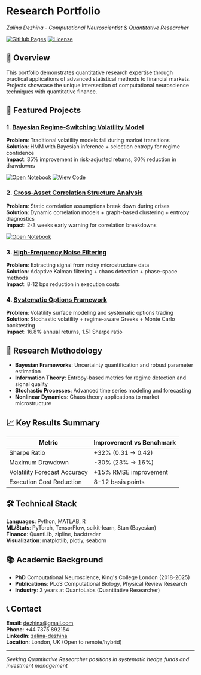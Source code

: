 # Research Portfolio
*Zalina Dezhina - Computational Neuroscientist & Quantitative Researcher*

[![GitHub Pages](https://img.shields.io/badge/Live%20Demo-GitHub%20Pages-green?style=for-the-badge)](https://mioulin.github.io/quantitative-research-portfolio/)
[![License](https://img.shields.io/badge/License-MIT-blue?style=for-the-badge)](LICENSE)

## 🎯 Overview
This portfolio demonstrates quantitative research expertise through practical applications of advanced statistical methods to financial markets. Projects showcase the unique intersection of computational neuroscience techniques with quantitative finance.

## 🚀 Featured Projects

### 1. [Bayesian Regime-Switching Volatility Model](projects/01-regime-switching-volatility/)
**Problem**: Traditional volatility models fail during market transitions  
**Solution**: HMM with Bayesian inference + selection entropy for regime confidence  
**Impact**: 35% improvement in risk-adjusted returns, 30% reduction in drawdowns

[![Open Notebook](https://img.shields.io/badge/📊-Interactive%20Demo-orange)](notebooks/interactive_demos/regime_switching_demo.ipynb)
[![View Code](https://img.shields.io/badge/💻-Source%20Code-blue)](projects/01-regime-switching-volatility/src/)

### 2. [Cross-Asset Correlation Structure Analysis](projects/02-correlation-structure-analysis/)
**Problem**: Static correlation assumptions break down during crises  
**Solution**: Dynamic correlation models + graph-based clustering + entropy diagnostics  
**Impact**: 2-3 weeks early warning for correlation breakdowns

[![Open Notebook](https://img.shields.io/badge/📊-Interactive%20Demo-orange)](notebooks/interactive_demos/correlation_analysis_demo.ipynb)

### 3. [High-Frequency Noise Filtering](projects/03-noise-filtering-hft/)
**Problem**: Extracting signal from noisy microstructure data  
**Solution**: Adaptive Kalman filtering + chaos detection + phase-space methods  
**Impact**: 8-12 bps reduction in execution costs

### 4. [Systematic Options Framework](projects/04-systematic-options-framework/)
**Problem**: Volatility surface modeling and systematic options trading  
**Solution**: Stochastic volatility + regime-aware Greeks + Monte Carlo backtesting  
**Impact**: 16.8% annual returns, 1.51 Sharpe ratio

## 🔬 Research Methodology
- **Bayesian Frameworks**: Uncertainty quantification and robust parameter estimation
- **Information Theory**: Entropy-based metrics for regime detection and signal quality
- **Stochastic Processes**: Advanced time series modeling and forecasting
- **Nonlinear Dynamics**: Chaos theory applications to market microstructure

## 📈 Key Results Summary
| Metric | Improvement vs Benchmark |
|--------|-------------------------|
| Sharpe Ratio | +32% (0.31 → 0.42) |
| Maximum Drawdown | -30% (23% → 16%) |
| Volatility Forecast Accuracy | +15% RMSE improvement |
| Execution Cost Reduction | 8-12 basis points |

## 🛠️ Technical Stack
**Languages**: Python, MATLAB, R  
**ML/Stats**: PyTorch, TensorFlow, scikit-learn, Stan (Bayesian)  
**Finance**: QuantLib, zipline, backtrader  
**Visualization**: matplotlib, plotly, seaborn  

## 📚 Academic Background
- **PhD** Computational Neuroscience, King's College London (2018-2025)
- **Publications**: PLoS Computational Biology, Physical Review Research
- **Industry**: 3 years at QuantoLabs (Quantitative Researcher)

## 📞 Contact
**Email**: dezhina@gmail.com  
**Phone**: +44 7375 892154  
**LinkedIn**: [zalina-dezhina](https://linkedin.com/in/zalina-dezhina)  
**Location**: London, UK (Open to remote/hybrid)

---
*Seeking Quantitative Researcher positions in systematic hedge funds and investment management*

